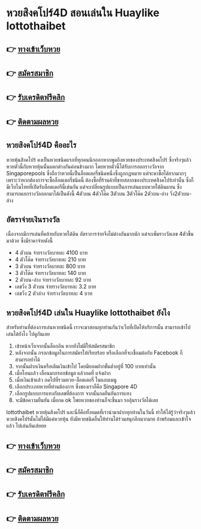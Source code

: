 # หวยสิงคโปร์4D สอนเล่นใน Huaylike lottothaibet

## 👉 [ทางเข้าเว็บหวย](https://bit.ly/3BjbshY)
## 👉 [สมัครสมาชิก](https://bit.ly/3BjbshY)
## 👉 [รับเครดิตฟรีคลิก](https://bit.ly/3BjbshY)
## 👉 [ติดตามผลหวย](https://bit.ly/3BjbshY)

## หวยสิงคโปร์4D คืออะไร
หวยหุ้นสิงคโปร์ คงเป็นหวยชนิดแรกที่ทุกคนนึกออกหากพูดถึงหวยของประเทศสิงคโปร์ ซึ่งจริงๆแล้วหวยตัวนี้กับหวยหุ้นนั้นแตกต่างกันค่อนข้างมาก โดยหวยตัวนี้ได้รับการออกรางวัลจาก Singaporepools ซึ่งถือว่าหวยนี้เป็นล็อตเตอรี่ชนิดหนึ่งซึ่งถูกกฏหมาย แต่จะหาซื้อได้ยากมากๆ เพราะว่าหากต้องการจะซื้อล็อตเตอรี่ชนิดนี้ ต้องซื้อที่ร้านค้าที่ขายสลากของประเทศสิงคโปร์เท่านั้น ซึ่งก็มีเว็บในไทยที่เปิดรับล็อตเตอรีนี้เช่นกัน แต่จะเปลี่ยนรูปแบบเป็นการเล่นแบบหวยใต้ดินแทน ซึ่งสามารถแยกรางวัลออกมาได้เป็นดังนี้
4ตัวบน 4ตัวโต๊ด 3ตัวบน 3ตัวโต๊ด 2ตัวบน-ล่าง วิ่ง2ตัวบน-ล่าง

## อัตราจ่ายเงินรางวัล
เนื่องจากมีการเล่นที่คล้ายกับหวยใต้ดิน อัตราการจ่ายจึงไม่ต่างกันมากนัก แต่จะเพิ่มรางวัลเลข 4ตัวขึ้นมาด้วย ซึ่งมีราคาจ่ายดังนี้
- 4 ตัวบน จ่ายรางวัลบาทละ 4100 บาท
- 4 ตัวโต๊ด จ่ายรางวัลบาทละ 210 บาท
- 3 ตัวบน จ่ายรางวัลบาทละ 800 บาท
- 3 ตัวโต๊ด จ่ายรางวัลบาทละ 140 บาท
- 2 ตัวบน-ล่าง จ่ายรางวัลบาทละ 92 บาท
- เลขวิ่ง 3 ตัวบน จ่ายรางวัลบาทละ 3.2 บาท
- เลขวิ่ง 2 ตัวล่าง จ่ายรางวัลบาทละ 4 บาท

## หวยสิงคโปร์4D เล่นใน Huaylike lottothaibet ยังไง
สำหรับท่านที่ต้องการเล่นหวยชนิดนี้ เราจะมาสอนทุกท่านกันว่าเว็บที่เปิดให้บริการนั้น สามารถเข้าไปเล่นได้ยังไง ไปดูกันเลย
1. เข้าหน้าเว็บจากนั้นล็อกอิน หากยังไม่มีให้สมัครสมาชิก
2. หลังจากนั้น กรอกข้อมูลในการสมัครให้เรียบร้อย หรือเลือกที่จะเชื่อมต่อกับ Facebook ก็สามารถทำได้
3. จากนั้นฝากเงินหรือเติมเงินเข้าไป โดยมียอดฝากขั้นต่ำอยู่ที่ 100 บาทเท่านั้น
4. เมื่อโอนแล้ว เลื่อนมากรอกข้อมูล แล้วกดที่ แจ้งฝาก
5. เมื่อเงินเข้าแล้ว กดไปที่รวมหวย-ล็อตเตอรี่ ในแถบเมนู
6. เลือกประเภทหวยที่ท่านต้องการ ซึ่งของเราก็คือ Singapore 4D
7. เลือกรูปแบบการแทงกับเลขที่ต้องการ จากนั้นกดยืนยันการแทง
8. จะมีข้อความยืนยัน เมื่อกด ok โพยหวยของท่านก็จะขึ้นมา รอลุ้นรางวัลได้เลย

lottothaibet หวยหุ้นสิงคโปร์ และนี่ก็คือทั้งหมดที่เรานำมาฝากทุกท่านในวันนี้ ทำให้ได้รู้ว่าจริงๆแล้วหวยสิงคโปร์นั้นไม่ได้มีแค่หวยหุ้น ยังมีหวยชนิดอื่นให้ท่านได้ร่วมสนุกอีกมากมาย ถ้าพร้อมและเข้าใจแล้ว ไปเล่นกันเล้ยยย

## 👉 [ทางเข้าเว็บหวย](https://bit.ly/3BjbshY)
## 👉 [สมัครสมาชิก](https://bit.ly/3BjbshY)
## 👉 [รับเครดิตฟรีคลิก](https://bit.ly/3BjbshY)
## 👉 [ติดตามผลหวย](https://bit.ly/3BjbshY)
